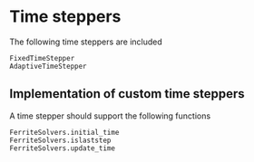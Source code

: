 # Time steppers
The following time steppers are included

```@docs
FixedTimeStepper
AdaptiveTimeStepper
```

## Implementation of custom time steppers
A time stepper should support the following functions

```@docs
FerriteSolvers.initial_time
FerriteSolvers.islaststep
FerriteSolvers.update_time
```
